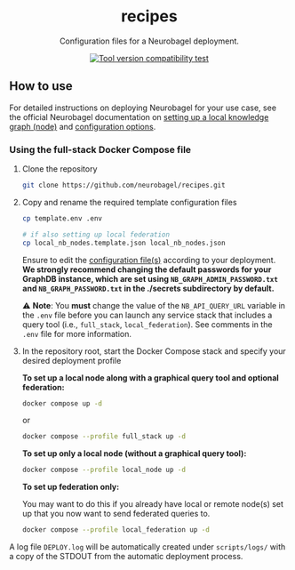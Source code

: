 <div align="center">

# recipes
Configuration files for a Neurobagel deployment.

<a href="https://github.com/neurobagel/recipes/actions/workflows/compatibility.yaml">
        <img src="https://img.shields.io/github/actions/workflow/status/neurobagel/query-tool/component-test.yaml?color=8FBC8F&label=Tool version compatibility test&style=flat-square" alt="Tool version compatibility test">
    </a>
</div>

## How to use
For detailed instructions on deploying Neurobagel for your use case, see the official Neurobagel documentation on [setting up a local knowledge graph (node)](https://neurobagel.org/getting_started/) and [configuration options](https://neurobagel.org/config/).

### Using the full-stack Docker Compose file

1. Clone the repository
    ```bash
    git clone https://github.com/neurobagel/recipes.git
    ```

2. Copy and rename the required template configuration files
    ```bash
    cp template.env .env

    # if also setting up local federation
    cp local_nb_nodes.template.json local_nb_nodes.json
    ```

    Ensure to edit the [configuration file(s)](https://neurobagel.org/config/) according to your deployment.
    **We strongly recommend changing the default passwords for your GraphDB instance, which are set using `NB_GRAPH_ADMIN_PASSWORD.txt` and `NB_GRAPH_PASSWORD.txt` in the ./secrets subdirectory by default.**

    :warning: **Note**: You **must** change the value of the `NB_API_QUERY_URL` variable in the `.env` file before you can launch any service stack that includes a query tool (i.e., `full_stack`, `local_federation`). 
See comments in the `.env` file for more information.

3. In the repository root, start the Docker Compose stack and specify your desired deployment profile

    **To set up a local node along with a graphical query tool and optional federation:**
    ```bash
    docker compose up -d
    ```
    or
    ```bash
    docker compose --profile full_stack up -d
    ```

    **To set up only a local node (without a graphical query tool):**
    ```bash
    docker compose --profile local_node up -d
    ```

    **To set up federation only:**
    
    You may want to do this if you already have local or remote node(s) set up that you now want to send federated queries to.
    ```bash
    docker compose --profile local_federation up -d
    ```

A log file `DEPLOY.log` will be automatically created under `scripts/logs/` with a copy of the STDOUT from the automatic deployment process.
